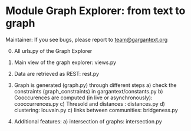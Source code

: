 Module Graph Explorer: from text to graph
=========================================

Maintainer: If you see bugs, please report to team@gargantext.org

0) All urls.py of the Graph Explorer
1) Main view of the graph explorer:  views.py
2) Data are retrieved as REST: rest.py
3) Graph is generated (graph.py) through different steps
    a) check the constraints (graph_constraints) in gargantext/constants.py
    b) Cooccurences are computed (in live or asynchronously): cooccurrences.py
    c) Thresold and distances : distances.py
    d) clustering: louvain.py
    c) links between communities: bridgeness.py

4) Additional features:
    a) intersection of graphs: intersection.py
